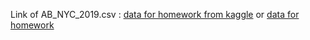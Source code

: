Link of AB_NYC_2019.csv : [data for homework from kaggle](https://www.kaggle.com/dgomonov/new-york-city-airbnb-open-data?select=AB_NYC_2019.csv) or [data for homework](https://raw.githubusercontent.com/alexeygrigorev/datasets/master/AB_NYC_2019.csv)
